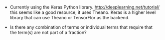 * Currently using the Keras Python library. http://deeplearning.net/tutorial/ this seems like a good resource, it 
uses Theano. Keras is a higher level library that can use Theano or TensorFlor as the backend.

* Is there any combination of terms or individual terms that require that the term(s) are not part of a fraction?